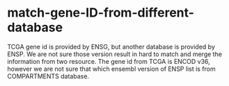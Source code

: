 # match-gene-ID-from-different-database
TCGA gene id is provided by ENSG, but another database is provided by ENSP.
We are not sure those version result in hard to match and merge the information from two resource.
The gene id from TCGA is ENCOD v36, however we are not sure that which ensembl version of ENSP list is  from COMPARTMENTS database.
